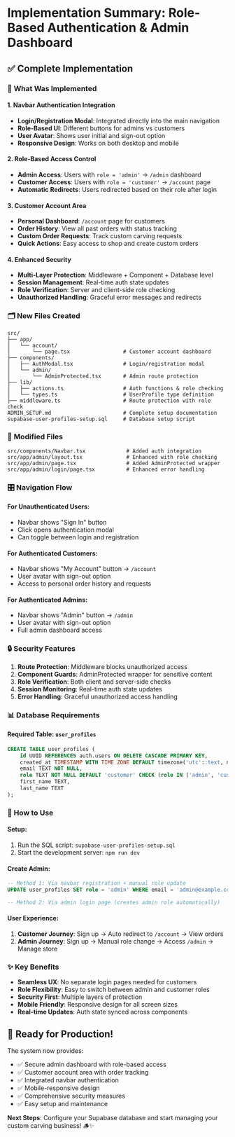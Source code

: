 # Implementation Summary: Role-Based Authentication & Admin Dashboard

## ✅ **Complete Implementation**

### 🎯 **What Was Implemented**

#### 1. **Navbar Authentication Integration**
- **Login/Registration Modal**: Integrated directly into the main navigation
- **Role-Based UI**: Different buttons for admins vs customers
- **User Avatar**: Shows user initial and sign-out option
- **Responsive Design**: Works on both desktop and mobile

#### 2. **Role-Based Access Control**
- **Admin Access**: Users with `role = 'admin'` → `/admin` dashboard
- **Customer Access**: Users with `role = 'customer'` → `/account` page
- **Automatic Redirects**: Users redirected based on their role after login

#### 3. **Customer Account Area**
- **Personal Dashboard**: `/account` page for customers
- **Order History**: View all past orders with status tracking
- **Custom Order Requests**: Track custom carving requests
- **Quick Actions**: Easy access to shop and create custom orders

#### 4. **Enhanced Security**
- **Multi-Layer Protection**: Middleware + Component + Database level
- **Session Management**: Real-time auth state updates
- **Role Verification**: Server and client-side role checking
- **Unauthorized Handling**: Graceful error messages and redirects

### 🗂️ **New Files Created**

```
src/
├── app/
│   └── account/
│       └── page.tsx                 # Customer account dashboard
├── components/
│   ├── AuthModal.tsx                # Login/registration modal
│   └── admin/
│       └── AdminProtected.tsx       # Admin route protection
├── lib/
│   ├── actions.ts                   # Auth functions & role checking
│   └── types.ts                     # UserProfile type definition
├── middleware.ts                    # Route protection with role check
ADMIN_SETUP.md                       # Complete setup documentation
supabase-user-profiles-setup.sql     # Database setup script
```

### 🔄 **Modified Files**

```
src/components/Navbar.tsx             # Added auth integration
src/app/admin/layout.tsx              # Enhanced with role checking
src/app/admin/page.tsx                # Added AdminProtected wrapper
src/app/admin/login/page.tsx          # Enhanced error handling
```

### 🎛️ **Navigation Flow**

#### **For Unauthenticated Users:**
- Navbar shows "Sign In" button
- Click opens authentication modal
- Can toggle between login and registration

#### **For Authenticated Customers:**
- Navbar shows "My Account" button → `/account`
- User avatar with sign-out option
- Access to personal order history and requests

#### **For Authenticated Admins:**
- Navbar shows "Admin" button → `/admin`
- User avatar with sign-out option
- Full admin dashboard access

### 🔒 **Security Features**

1. **Route Protection**: Middleware blocks unauthorized access
2. **Component Guards**: AdminProtected wrapper for sensitive content
3. **Role Verification**: Both client and server-side checks
4. **Session Monitoring**: Real-time auth state updates
5. **Error Handling**: Graceful unauthorized access handling

### 📊 **Database Requirements**

#### **Required Table**: `user_profiles`
```sql
CREATE TABLE user_profiles (
    id UUID REFERENCES auth.users ON DELETE CASCADE PRIMARY KEY,
    created_at TIMESTAMP WITH TIME ZONE DEFAULT timezone('utc'::text, now()) NOT NULL,
    email TEXT NOT NULL,
    role TEXT NOT NULL DEFAULT 'customer' CHECK (role IN ('admin', 'customer')),
    first_name TEXT,
    last_name TEXT
);
```

### 🚀 **How to Use**

#### **Setup:**
1. Run the SQL script: `supabase-user-profiles-setup.sql`
2. Start the development server: `npm run dev`

#### **Create Admin:**
```sql
-- Method 1: Via navbar registration + manual role update
UPDATE user_profiles SET role = 'admin' WHERE email = 'admin@example.com';

-- Method 2: Via admin login page (creates admin role automatically)
```

#### **User Experience:**
1. **Customer Journey**: Sign up → Auto redirect to `/account` → View orders
2. **Admin Journey**: Sign up → Manual role change → Access `/admin` → Manage store

### ✨ **Key Benefits**

- **Seamless UX**: No separate login pages needed for customers
- **Role Flexibility**: Easy to switch between admin and customer roles
- **Security First**: Multiple layers of protection
- **Mobile Friendly**: Responsive design for all screen sizes
- **Real-time Updates**: Auth state synced across components

## 🎉 **Ready for Production!**

The system now provides:
- ✅ Secure admin dashboard with role-based access
- ✅ Customer account area with order tracking
- ✅ Integrated navbar authentication
- ✅ Mobile-responsive design
- ✅ Comprehensive security measures
- ✅ Easy setup and maintenance

**Next Steps**: Configure your Supabase database and start managing your custom carving business! 🪵✨
